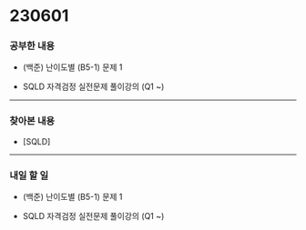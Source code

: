 # 230601

### 공부한 내용

- (백준) 난이도별 (B5-1) 문제 1

- SQLD 자격검정 실전문제 풀이강의 (Q1 ~)

---

### 찾아본 내용

- [SQLD]

---

### 내일 할 일

- (백준) 난이도별 (B5-1) 문제 1

- SQLD 자격검정 실전문제 풀이강의 (Q1 ~)
